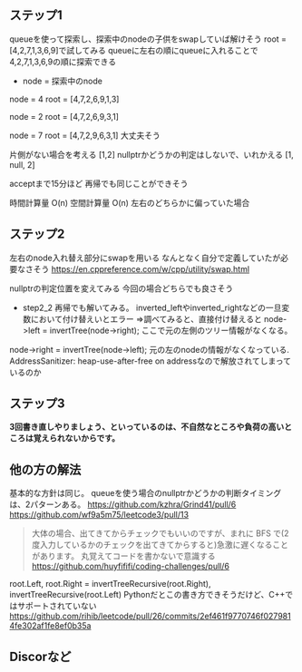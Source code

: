 ## ステップ1
queueを使って探索し、探索中のnodeの子供をswapしていば解けそう
root = [4,2,7,1,3,6,9]で試してみる
queueに左右の順にqueueに入れることで4,2,7,1,3,6,9の順に探索できる

* node = 探索中のnode

node = 4
root = [4,7,2,6,9,1,3]

node = 2
root = [4,7,2,6,9,3,1]

node = 7
root = [4,7,2,9,6,3,1]
大丈夫そう

片側がない場合を考える
[1,2]
nullptrかどうかの判定はしないで、いれかえる
[1, null, 2]

acceptまで15分ほど
再帰でも同じことができそう

時間計算量 O(n)
空間計算量 O(n) 左右のどちらかに偏っていた場合

## ステップ2
左右のnode入れ替え部分にswapを用いる
なんとなく自分で定義していたが必要なさそう
https://en.cppreference.com/w/cpp/utility/swap.html

nullptrの判定位置を変えてみる
今回の場合どちらでも良さそう

* step2_2 
再帰でも解いてみる。
inverted_leftやinverted_rightなどの一旦変数において付け替えいとエラー
=>調べてみると、直接付け替えると
node->left = invertTree(node->right);
ここで元の左側のツリー情報がなくなる。

node->right = invertTree(node->left);
元の左のnodeの情報がなくなっている.
AddressSanitizer: heap-use-after-free on addressなので解放されてしまっているのか

## ステップ3
**3回書き直しやりましょう、といっているのは、不自然なところや負荷の高いところは覚えられないからです。**

## 他の方の解法
基本的な方針は同じ。
queueを使う場合のnullptrかどうかの判断タイミングは、2パターンある。
https://github.com/kzhra/Grind41/pull/6
https://github.com/wf9a5m75/leetcode3/pull/13

>大体の場合、出てきてからチェックでもいいのですが、まれに BFS で(2度入力しているかのチェックを出てきてからすると)急激に遅くなることがあります。
丸覚えてコードを書かないで意識する
https://github.com/huyfififi/coding-challenges/pull/6

root.Left, root.Right = invertTreeRecursive(root.Right), invertTreeRecursive(root.Left)
Pythonだとこの書き方できそうだけど、C++ではサポートされていない
https://github.com/rihib/leetcode/pull/26/commits/2ef461f9770746f0279814fe302af1fe8ef0b35a

## Discorなど

